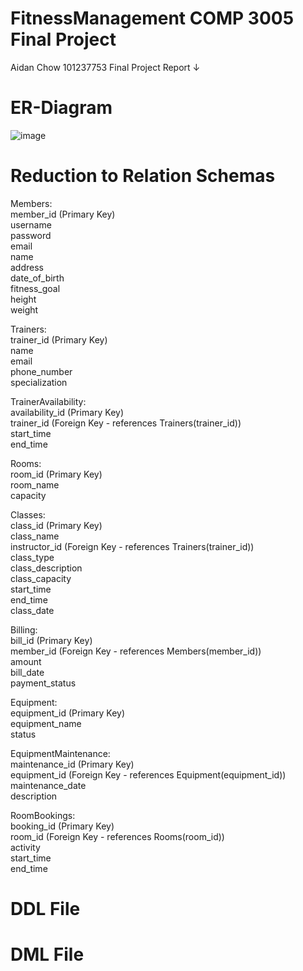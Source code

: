 # FitnessManagement COMP 3005 Final Project
Aidan Chow 
101237753
Final Project Report ↓

# ER-Diagram
![image](https://github.com/kachowchow/fitnessManagement/assets/112474998/a4e3eece-de41-44e8-9a74-429963d378cf)

# Reduction to Relation Schemas
Members:  
member_id (Primary Key)  
username  
password  
email  
name  
address  
date_of_birth  
fitness_goal  
height  
weight  

Trainers:  
trainer_id (Primary Key)  
name  
email  
phone_number  
specialization  

TrainerAvailability:  
availability_id (Primary Key)  
trainer_id (Foreign Key - references Trainers(trainer_id))  
start_time  
end_time  

Rooms:  
room_id (Primary Key)  
room_name  
capacity  

Classes:  
class_id (Primary Key)  
class_name  
instructor_id (Foreign Key - references Trainers(trainer_id))  
class_type  
class_description  
class_capacity  
start_time  
end_time  
class_date  

Billing:  
bill_id (Primary Key)  
member_id (Foreign Key - references Members(member_id))  
amount  
bill_date  
payment_status  

Equipment:  
equipment_id (Primary Key)  
equipment_name  
status  

EquipmentMaintenance:  
maintenance_id (Primary Key)  
equipment_id (Foreign Key - references Equipment(equipment_id))  
maintenance_date  
description  

RoomBookings:  
booking_id (Primary Key)  
room_id (Foreign Key - references Rooms(room_id))  
activity  
start_time  
end_time  

# DDL File

# DML File
